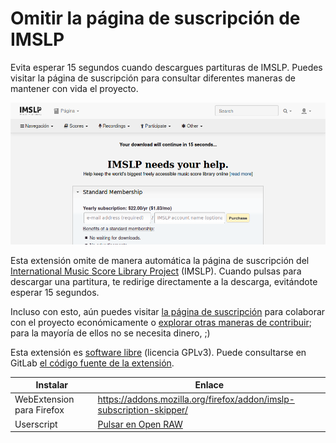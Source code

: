 # Omitir la página de suscripción de IMSLP

Evita esperar 15 segundos cuando descargues partituras de IMSLP. 
Puedes visitar la página de suscripción para consultar diferentes maneras de mantener con vida el proyecto.

![](screenshot.png)

Esta extensión omite de manera automática la página de suscripción del [International Music Score Library Project](http://imslp.org/) (IMSLP). Cuando pulsas para descargar una partitura, te redirige directamente a la descarga, evitándote esperar 15 segundos.

Incluso con esto, aún puedes visitar [la página de suscripción](https://imslp.org/wiki/IMSLP:Subscriptions) para colaborar con el proyecto económicamente o [explorar otras maneras de contribuir](https://imslp.org/wiki/IMSLP:Contributor_Portal); para la mayoría de ellos no se necesita dinero, ;)

Esta extensión es [software libre](https://www.gnu.org/philosophy/free-sw.es.html) (licencia GPLv3). Puede consultarse en GitLab [el código fuente de la extensión](https://gitlab.com/Roboe/userscripts/tree/master/imslp-subscription-skipper).


Instalar | Enlace
-------- | ------
WebExtension para Firefox | https://addons.mozilla.org/firefox/addon/imslp-subscription-skipper/
Userscript | [Pulsar en Open RAW](../IMSLP_Subscription_Page_Skipper.user.js)
